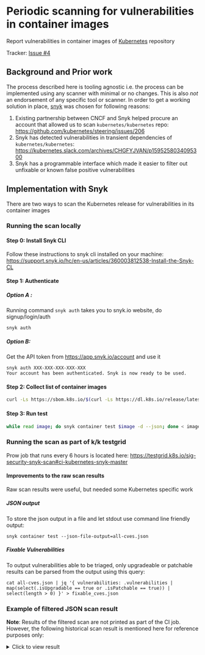 # Periodic scanning for vulnerabilities in container images

Report vulnerabilities in container images
of [Kubernetes](https://github.com/kubernetes/kubernetes) repository

Tracker: [Issue #4](https://github.com/kubernetes/sig-security/issues/4)

## Background and Prior work

The process described here is tooling agnostic i.e. the process can be
implemented using any scanner with minimal or no changes. This is also _not_ an
endorsement of any specific tool or scanner. In order to get a working solution
in place, [snyk](https://snyk.io/) was chosen for following reasons:

1. Existing partnership between CNCF and Snyk helped procure an account that
   allowed us to scan `kubernetes/kubernetes`
   repo: https://github.com/kubernetes/steering/issues/206
2. Snyk has detected vulnerabilities in transient dependencies of
   `kubernetes/kubernetes`: https://kubernetes.slack.com/archives/CHGFYJVAN/p1595258034095300
3. Snyk has a programmable interface which made it easier to filter out
   unfixable or known false positive vulnerabilities

## Implementation with Snyk

There are two ways to scan the Kubernetes release for vulnerabilities in its
container images

### Running the scan locally

#### Step 0: Install Snyk CLI

Follow these instructions to snyk cli installed on your
machine: https://support.snyk.io/hc/en-us/articles/360003812538-Install-the-Snyk-CL

#### Step 1: Authenticate

##### Option A :

Running command `snyk auth` takes you to snyk.io website, do signup/login/auth

```
snyk auth
```

##### Option B:

Get the API token from https://app.snyk.io/account and use it

```
snyk auth XXX-XXX-XXX-XXX-XXX
Your account has been authenticated. Snyk is now ready to be used.
```

#### Step 2: Collect list of container images 

```sh
curl -Ls https://sbom.k8s.io/$(curl -Ls https://dl.k8s.io/release/latest.txt)/release | grep 'PackageName: k8s.gcr.io/' | awk '{print $2}' > images.txt
```

#### Step 3: Run test

```sh
while read image; do snyk container test $image -d --json; done < images.txt
```

### Running the scan as part of k/k testgrid

Prow job that runs every 6 hours is located
here: https://testgrid.k8s.io/sig-security-snyk-scan#ci-kubernetes-snyk-master

#### Improvements to the raw scan results

Raw scan results were useful, but needed some Kubernetes specific work

##### JSON output

To store the json output in a file and let stdout use command line friendly
output:

```
snyk container test --json-file-output=all-cves.json
```

#####  Fixable Vulnerabilities

To output vulnerabilities able to be triaged, only upgradeable
or patchable results can be parsed from the output using this query:

```
cat all-cves.json | jq '{ vulnerabilities: .vulnerabilities | map(select(.isUpgradable == true or .isPatchable == true)) | select(length > 0) }' > fixable_cves.json
```

### Example of filtered JSON scan result

__Note__: Results of the filtered scan are not printed as part of the CI job. 
However, the following historical scan result is mentioned here for 
reference purposes only:

<!-- markdownlint-disable MD033 -->
<details><summary>Click to view result</summary>
<!-- markdownlint-enable MD033 -->

```
{
  "title": "Use After Free",
  "credit": [
    ""
  ],
  "packageName": "glibc",
  "language": "linux",
  "packageManager": "debian:11",
  "description": "## NVD Description\n<i> **Note:** </i>\n<i> Versions mentioned in the description apply to the upstream `glibc` package. </i>\n\nThe mq_notify function in the GNU C Library (aka glibc) versions 2.32 and 2.33 has a use-after-free. It may use the notification thread attributes object (passed through its struct sigevent parameter) after it has been freed by the caller, leading to a denial of service (application crash) or possibly unspecified other impact.\n## Remediation\nThere is no fixed version for `Debian:11` `glibc`.\n## References\n- [ADVISORY](https://security-tracker.debian.org/tracker/CVE-2021-33574)\n- [CONFIRM](https://security.netapp.com/advisory/ntap-20210629-0005/)\n- [FEDORA](https://lists.fedoraproject.org/archives/list/package-announce@lists.fedoraproject.org/message/RBUUWUGXVILQXVWEOU7N42ICHPJNAEUP/)\n- [GENTOO](https://security.gentoo.org/glsa/202107-07)\n- [MISC](https://sourceware.org/bugzilla/show_bug.cgi?id=27896)\n- [MISC](https://sourceware.org/bugzilla/show_bug.cgi?id=27896#c1)\n",
  "identifiers": {
    "ALTERNATIVE": [],
    "CVE": [
      "CVE-2021-33574"
    ],
    "CWE": [
      "CWE-416"
    ]
  },
  "severity": "critical",
  "severityWithCritical": "critical",
  "socialTrendAlert": false,
  "cvssScore": 9.8,
  "CVSSv3": "CVSS:3.1/AV:N/AC:L/PR:N/UI:N/S:U/C:H/I:H/A:H",
  "patches": [],
  "references": [
    {
      "title": "ADVISORY",
      "url": "https://security-tracker.debian.org/tracker/CVE-2021-33574"
    },
    {
      "title": "CONFIRM",
      "url": "https://security.netapp.com/advisory/ntap-20210629-0005/"
    },
    {
      "title": "FEDORA",
      "url": "https://lists.fedoraproject.org/archives/list/package-announce@lists.fedoraproject.org/message/RBUUWUGXVILQXVWEOU7N42ICHPJNAEUP/"
    },
    {
      "title": "GENTOO",
      "url": "https://security.gentoo.org/glsa/202107-07"
    },
    {
      "title": "MISC",
      "url": "https://sourceware.org/bugzilla/show_bug.cgi?id=27896"
    },
    {
      "title": "MISC",
      "url": "https://sourceware.org/bugzilla/show_bug.cgi?id=27896%23c1"
    }
  ],
  "creationTime": "2021-05-26T15:11:38.773280Z",
  "modificationTime": "2021-12-04T14:20:17.969879Z",
  "publicationTime": "2021-05-26T15:11:38.561943Z",
  "disclosureTime": "2021-05-25T22:15:00Z",
  "id": "SNYK-DEBIAN11-GLIBC-1296898",
  "malicious": false,
  "nvdSeverity": "critical",
  "relativeImportance": "not yet assigned",
  "semver": {
    "vulnerable": [
      "*"
    ]
  },
  "exploit": "Not Defined",
  "from": [
    "docker-image|k8s.gcr.io/conformance-ppc64le@v1.24.0-alpha.1",
    "glibc/libc6@2.31-13+deb11u2"
  ],
  "upgradePath": [],
  "isUpgradable": false,
  "isPatchable": false,
  "name": "glibc/libc6",
  "version": "2.31-13+deb11u2"
}
```

</details>
